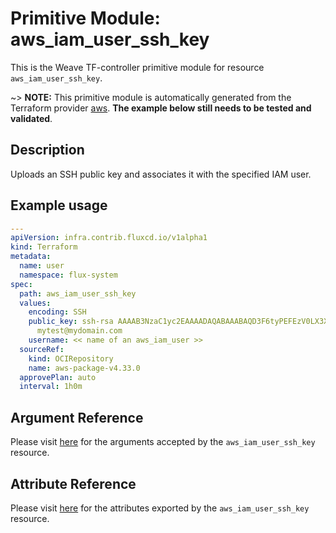 
# Primitive Module: aws_iam_user_ssh_key

This is the Weave TF-controller primitive module for resource `aws_iam_user_ssh_key`.

~> **NOTE:** This primitive module is automatically generated from the Terraform provider [aws](https://registry.terraform.io/providers/hashicorp/aws/latest/docs/resources/iam_user_ssh_key). **The example below still needs to be tested and validated**.

## Description

Uploads an SSH public key and associates it with the specified IAM user.

## Example usage

```yaml
---
apiVersion: infra.contrib.fluxcd.io/v1alpha1
kind: Terraform
metadata:
  name: user
  namespace: flux-system
spec:
  path: aws_iam_user_ssh_key
  values:
    encoding: SSH
    public_key: ssh-rsa AAAAB3NzaC1yc2EAAAADAQABAAABAQD3F6tyPEFEzV0LX3X8BsXdMsQz1x2cEikKDEY0aIj41qgxMCP/iteneqXSIFZBp5vizPvaoIR3Um9xK7PGoW8giupGn+EPuxIA4cDM4vzOqOkiMPhz5XK0whEjkVzTo4+S0puvDZuwIsdiW9mxhJc7tgBNL0cYlWSYVkz4G/fslNfRPW5mYAM49f4fhtxPb5ok4Q2Lg9dPKVHO/Bgeu5woMc7RY0p1ej6D4CKFE6lymSDJpW0YHX/wqE9+cfEauh7xZcG0q9t2ta6F6fmX0agvpFyZo8aFbXeUBr7osSCJNgvavWbM/06niWrOvYX2xwWdhXmXSrbX8ZbabVohBK41
      mytest@mydomain.com
    username: << name of an aws_iam_user >>
  sourceRef:
    kind: OCIRepository
    name: aws-package-v4.33.0
  approvePlan: auto
  interval: 1h0m
```

## Argument Reference

Please visit [here](https://registry.terraform.io/providers/hashicorp/aws/latest/docs/resources/iam_user_ssh_key#argument-reference) for the arguments accepted by the `aws_iam_user_ssh_key` resource.

## Attribute Reference

Please visit [here](https://registry.terraform.io/providers/hashicorp/aws/latest/docs/resources/iam_user_ssh_key#attributes-reference) for the attributes exported by the `aws_iam_user_ssh_key` resource.
